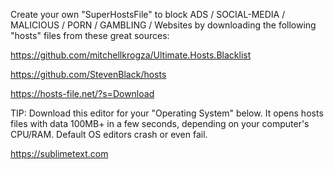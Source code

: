 Create your own "SuperHostsFile" to block ADS / SOCIAL-MEDIA / MALICIOUS / PORN / GAMBLING / Websites by downloading the following "hosts" files from these great sources:

https://github.com/mitchellkrogza/Ultimate.Hosts.Blacklist

https://github.com/StevenBlack/hosts

https://hosts-file.net/?s=Download

TIP: Download this editor for your "Operating System" below. It opens hosts files with data 100MB+ in a few seconds, depending on your computer's CPU/RAM. Default OS editors crash or even fail.

https://sublimetext.com
